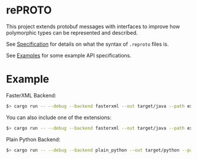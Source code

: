 # rePROTO

This project extends protobuf messages with interfaces to improve how polymorphic types can be
represented and described.

See [Specification][spec] for details on what the syntax of `.reproto` files is.

See [Examples][examples] for some example API specifications.

[spec]: /doc/spec.md
[examples]: /examples

# Example

FasterXML Backend:

```bash
$> cargo run -- --debug --backend fasterxml --out target/java --path examples heroic.v1
```

You can also include one of the extensions:

```bash
$> cargo run -- --debug --backend fasterxml --out target/java --path examples --path examples/ext heroic.v1
```

Plain Python Backend:

```bash
$> cargo run -- --debug --backend plain_python --out target/python --path examples --path examples/ext heroic.v1
```
